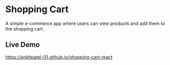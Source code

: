 # Shopping Cart

A simple e-commerce app where users can view products and add them to the shopping cart.

## Live Demo

https://ankitpatel-01.github.io/shopping-cart-react
